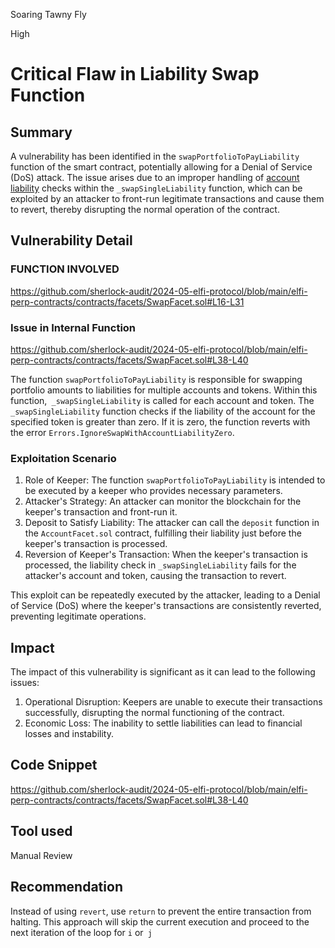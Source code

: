 Soaring Tawny Fly

High

# Critical Flaw in Liability Swap Function

## Summary
A vulnerability has been identified in the `swapPortfolioToPayLiability` function of the smart contract, potentially allowing for a Denial of Service (DoS) attack. The issue arises due to an improper handling of [account liability](https://github.com/sherlock-audit/2024-05-elfi-protocol/blob/main/elfi-perp-contracts/contracts/facets/SwapFacet.sol#L38-L39) checks within the `_swapSingleLiability` function, which can be exploited by an attacker to front-run legitimate transactions and cause them to revert, thereby disrupting the normal operation of the contract.
## Vulnerability Detail
### FUNCTION INVOLVED
https://github.com/sherlock-audit/2024-05-elfi-protocol/blob/main/elfi-perp-contracts/contracts/facets/SwapFacet.sol#L16-L31

### Issue in Internal Function
https://github.com/sherlock-audit/2024-05-elfi-protocol/blob/main/elfi-perp-contracts/contracts/facets/SwapFacet.sol#L38-L40

The function `swapPortfolioToPayLiability` is responsible for swapping portfolio amounts to liabilities for multiple accounts and tokens.
Within this function,` _swapSingleLiability` is called for each account and token.
The `_swapSingleLiability` function checks if the liability of the account for the specified token is greater than zero. If it is zero, the function reverts with the error `Errors.IgnoreSwapWithAccountLiabilityZero`.

### Exploitation Scenario
1. Role of Keeper: The function `swapPortfolioToPayLiability` is intended to be executed by a keeper who provides necessary parameters.
2. Attacker's Strategy: An attacker can monitor the blockchain for the keeper's transaction and front-run it.
3. Deposit to Satisfy Liability: The attacker can call the `deposit` function in the `AccountFacet.sol` contract, fulfilling their liability just before the keeper's transaction is processed.
4. Reversion of Keeper's Transaction: When the keeper's transaction is processed, the liability check in `_swapSingleLiability` fails for the attacker's account and token, causing the transaction to revert.

This exploit can be repeatedly executed by the attacker, leading to a Denial of Service (DoS) where the keeper's transactions are consistently reverted, preventing legitimate operations.
## Impact
The impact of this vulnerability is significant as it can lead to the following issues:

1. Operational Disruption: Keepers are unable to execute their transactions successfully, disrupting the normal functioning of the contract.
2. Economic Loss: The inability to settle liabilities can lead to financial losses and instability.
## Code Snippet
https://github.com/sherlock-audit/2024-05-elfi-protocol/blob/main/elfi-perp-contracts/contracts/facets/SwapFacet.sol#L38-L40
## Tool used

Manual Review

## Recommendation
Instead of using `revert`, use `return` to prevent the entire transaction from halting. This approach will skip the current execution and proceed to the next iteration of the loop for `i` or` j`